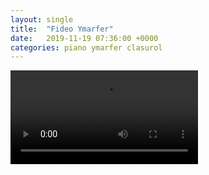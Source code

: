 ```yaml
---
layout: single
title:  "Fideo Ymarfer"
date:   2019-11-19 07:36:00 +0000
categories: piano ymarfer clasurol
---
```


<video src="assets/video/rend8.mp4"></video>
